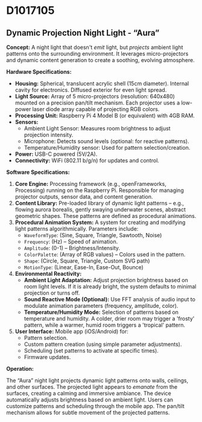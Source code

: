 # D1017105

## Dynamic Projection Night Light - “Aura”

**Concept:** A night light that doesn't *emit* light, but *projects* ambient light patterns onto the surrounding environment. It leverages micro-projectors and dynamic content generation to create a soothing, evolving atmosphere.

**Hardware Specifications:**

*   **Housing:** Spherical, translucent acrylic shell (15cm diameter). Internal cavity for electronics. Diffused exterior for even light spread.
*   **Light Source:** Array of 5 micro-projectors (resolution: 640x480) mounted on a precision pan/tilt mechanism. Each projector uses a low-power laser diode array capable of projecting RGB colors.
*   **Processing Unit:** Raspberry Pi 4 Model B (or equivalent) with 4GB RAM.
*   **Sensors:**
    *   Ambient Light Sensor: Measures room brightness to adjust projection intensity.
    *   Microphone: Detects sound levels (optional: for reactive patterns).
    *   Temperature/Humidity sensor: Used for pattern selection/creation.
*   **Power:** USB-C powered (5V/2A).
*   **Connectivity:** WiFi (802.11 b/g/n) for updates and control.

**Software Specifications:**

1.  **Core Engine:**  Processing framework (e.g., openFrameworks, Processing) running on the Raspberry Pi. Responsible for managing projector outputs, sensor data, and content generation.
2.  **Content Library:** Pre-loaded library of dynamic light patterns – e.g., flowing aurora borealis, gently swaying underwater scenes, abstract geometric shapes. These patterns are defined as procedural animations.
3.  **Procedural Animation System:**  A system for creating and modifying light patterns algorithmically. Parameters include:
    *   `WaveformType`: (Sine, Square, Triangle, Sawtooth, Noise)
    *   `Frequency`: (Hz) – Speed of animation.
    *   `Amplitude`: (0-1) – Brightness/Intensity.
    *   `ColorPalette`: (Array of RGB values) – Colors used in the pattern.
    *   `Shape`: (Circle, Square, Triangle, Custom SVG path)
    *   `MotionType`: (Linear, Ease-In, Ease-Out, Bounce)
4.  **Environmental Reactivity:**
    *   **Ambient Light Adaptation:** Adjust projection brightness based on room light levels. If it is already bright, the system defaults to minimal projection or turns off.
    *   **Sound Reactive Mode (Optional):**  Use FFT analysis of audio input to modulate animation parameters (frequency, amplitude, color).
    *   **Temperature/Humidity Mode:** Selection of patterns based on temperature and humidity. A colder, drier room may trigger a 'frosty' pattern, while a warmer, humid room triggers a 'tropical' pattern.
5.  **User Interface:** Mobile app (iOS/Android) for:
    *   Pattern selection.
    *   Custom pattern creation (using simple parameter adjustments).
    *   Scheduling (set patterns to activate at specific times).
    *   Firmware updates.

**Operation:**

The “Aura” night light projects dynamic light patterns onto walls, ceilings, and other surfaces. The projected light appears to *emanate* from the surfaces, creating a calming and immersive ambiance. The device automatically adjusts brightness based on ambient light. Users can customize patterns and scheduling through the mobile app. The pan/tilt mechanism allows for subtle movement of the projected patterns.